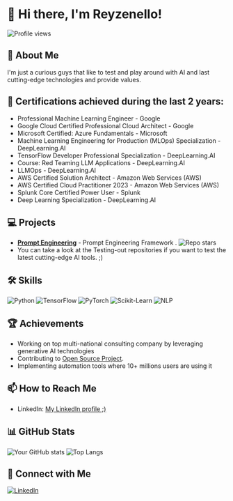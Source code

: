 # 👋 Hi there, I'm Reyzenello!

![Profile views](https://komarev.com/ghpvc/?username=Reyzenello)

## 🚀 About Me
I'm just a curious guys that like to test and play around with AI and last cutting-edge technologies and provide values. 

## 🏅 Certifications achieved during the last 2 years:
- Professional Machine Learning Engineer - Google
-  Google Cloud Certified Professional Cloud Architect - Google
- Microsoft Certified: Azure Fundamentals - Microsoft
-  Machine Learning Engineering for Production (MLOps) Specialization - DeepLearning.AI
-  TensorFlow Developer Professional Specialization - DeepLearning.AI
-  Course: Red Teaming LLM Applications - DeepLearning.AI
-  LLMOps - DeepLearning.AI
-  AWS Certified Solution Architect - Amazon Web Services (AWS)
-  AWS Certified Cloud Practitioner 2023 - Amazon Web Services (AWS)
-  Splunk Core Certified Power User - Splunk
-  Deep Learning Specialization - DeepLearning.AI



## 💻 Projects
- [**Prompt Engineering**](https://github.com/Reyzenello/PromptEngineering) - Prompt Engineering Framework . ![Repo stars](https://img.shields.io/github/stars/Reyzenello/PromptEngineering)
- You can take a look at the Testing-out repositories if you want to test the latest cutting-edge AI tools. ;) 


## 🛠️ Skills
![Python](https://img.shields.io/badge/Python-3776AB?logo=python&logoColor=white)
![TensorFlow](https://img.shields.io/badge/TensorFlow-FF6F00?logo=tensorflow&logoColor=white)
![PyTorch](https://img.shields.io/badge/PyTorch-EE4C2C?logo=pytorch&logoColor=white)
![Scikit-Learn](https://img.shields.io/badge/Scikit--Learn-F7931E?logo=scikit-learn&logoColor=white)
![NLP](https://img.shields.io/badge/NLP-CC342D?logo=nlp&logoColor=white)

## 🏆 Achievements
- Working on top multi-national consulting company by leveraging generative AI technologies
- Contributing to [Open Source Project](https://github.com/Agora).
- Implementing automation tools where 10+ millions users are using it


## 📫 How to Reach Me
- LinkedIn: [My LinkedIn profile ;)](https://www.linkedin.com/in/riccardo-bruzzese/)

## 📊 GitHub Stats
![Your GitHub stats](https://github-readme-stats.vercel.app/api?username=Reyzenello&show_icons=true&theme=radical)
![Top Langs](https://github-readme-stats.vercel.app/api/top-langs/?username=Reyzenello&layout=compact&theme=radical)

## 🔗 Connect with Me
[![LinkedIn](https://img.shields.io/badge/LinkedIn-0A66C2?logo=linkedin&logoColor=white)](https://www.linkedin.com/in/riccardo-bruzzese/)
